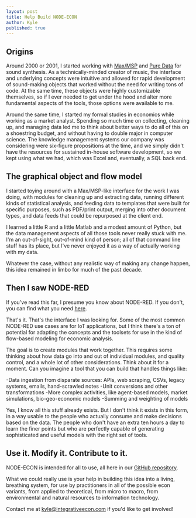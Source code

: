 ```yaml
---
layout: post
title: Help Build NODE-ECON
author: Kyle
published: true
---
```


## Origins
Around 2000 or 2001, I started working with [Max/MSP](https://cycling74.com/) and [Pure Data](https://puredata.info/) for sound synthesis. As a technically-minded creator of music, the interface and underlying concepts were intuitive and allowed for rapid development of sound-making objects that worked without the need for writing tons of code. At the same time, these objects were highly customizable themselves, so if I ever needed to get under the hood and alter more fundamental aspects of the tools, those options were available to me.

Around the same time, I started my formal studies in economics while working as a market analyst. Spending so much time on collecting, cleaning up, and managing data led me to think about better ways to do all of this on a shoestring budget, and without having to double major in computer science. The knowledge management systems our company was considering were six-figure propositions at the time, and we simply didn't have the resources for sustained in-house software development, so we kept using what we had, which was Excel and, eventually, a SQL back end.

## The graphical object and flow model
I started toying around with a Max/MSP-like interface for the work I was doing, with modules for cleaning up and extracting data, running different kinds of statistical analysis, and feeding data to templates that were built for specific purposes, such as PDF/print output, merging into other document types, and data feeds that could be repurposed at the client end.

I learned a little R and a little Matlab and a modest amount of Python, but the data management aspects of all those tools never really stuck with me. I'm an out-of-sight, out-of-mind kind of person; all of that command line stuff has its place, but I've never enjoyed it as a way of actually working with my data.

Whatever the case, without any realistic way of making any change happen, this idea remained in limbo for much of the past decade.

## Then I saw NODE-RED
If you've read this far, I presume you know about NODE-RED. If you don't, you can find what you need [here](https://flows.nodered.org/).

That's it. That's the interface I was looking for. Some of the most common NODE-RED use cases are for IoT applications, but I think there's a ton of potential for adapting the concepts and the toolsets for use in the kind of flow-based modeling for economic analysis. 

The goal is to create modules that work together. This requires some thinking about how data go into and out of individual modules, and quality control, and a whole lot of other considerations. Think about it for a moment. Can you imagine a tool that you can build that handles things like:

-Data ingestion from disparate sources: APIs, web scraping, CSVs, legacy systems, emails, hand-scrawled notes
-Unit conversions and other transformations
-More complex activities, like agent-based models, market simulations, bio-geo-economic models
-Summing and weighting of models

Yes, I know all this stuff already exists. But I don't think it exists in this form, in a way usable to the people who actually consume and make decisions based on the data. The people who don't have an extra ten hours a day to learn the finer points but who are perfectly capable of generating sophisticated and useful models with the right set of tools.

## Use it. Modify it. Contribute to it.
NODE-ECON is intended for all to use, all here in our [GitHub repository](https://github.com/node-econ). 

What we could really use is your help in building this idea into a living, breathing system, for use by practitioners in all of the possible econ variants, from applied to theoretical, from micro to macro, from environmental and natural resources to information technology.

Contact me at kyle@integrativeecon.com if you'd like to get involved!
